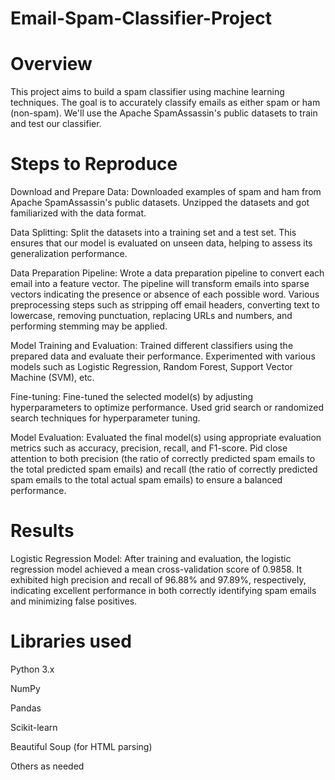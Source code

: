 # Email-Spam-Classifier-Project

# Overview

This project aims to build a spam classifier using machine learning techniques. The goal is to accurately classify emails as either spam or ham (non-spam). We'll use the Apache SpamAssassin's public datasets to train and test our classifier.

# Steps to Reproduce


Download and Prepare Data: Downloaded examples of spam and ham from Apache SpamAssassin's public datasets. Unzipped the datasets and got familiarized with the data format.

Data Splitting: Split the datasets into a training set and a test set. This ensures that our model is evaluated on unseen data, helping to assess its generalization performance.

Data Preparation Pipeline: Wrote a data preparation pipeline to convert each email into a feature vector. The pipeline will transform emails into sparse vectors indicating the presence or absence of each possible word. Various preprocessing steps such as stripping off email headers, converting text to lowercase, removing punctuation, replacing URLs and numbers, and performing stemming may be applied.

Model Training and Evaluation: Trained different classifiers using the prepared data and evaluate their performance. Experimented with various models such as Logistic Regression, Random Forest, Support Vector Machine (SVM), etc.

Fine-tuning: Fine-tuned the selected model(s) by adjusting hyperparameters to optimize performance. Used grid search or randomized search techniques for hyperparameter tuning.

Model Evaluation: Evaluated the final model(s) using appropriate evaluation metrics such as accuracy, precision, recall, and F1-score. Pid close attention to both precision (the ratio of correctly predicted spam emails to the total predicted spam emails) and recall (the ratio of correctly predicted spam emails to the total actual spam emails) to ensure a balanced performance.


# Results

Logistic Regression Model: After training and evaluation, the logistic regression model achieved a mean cross-validation score of 0.9858. It exhibited high precision and recall of 96.88% and 97.89%, respectively, indicating excellent performance in both correctly identifying spam emails and minimizing false positives.


# Libraries used

Python 3.x

NumPy

Pandas

Scikit-learn

Beautiful Soup (for HTML parsing)

Others as needed
